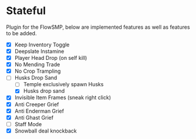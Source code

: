 # Stateful

Plugin for the FlowSMP, below are implemented features as well as features to be added.

- [x] Keep Inventory Toggle
- [x] Deepslate Instamine
- [x] Player Head Drop (on self kill)
- [x] No Mending Trade
- [x] No Crop Trampling
- [ ] Husks Drop Sand
  - [ ] Temple exclusively spawn Husks
  - [x] Husks drop sand
- [x] Invisible Item Frames (sneak right click)
- [x] Anti Creeper Grief
- [x] Anti Enderman Grief
- [x] Anti Ghast Grief
- [ ] Staff Mode
- [x] Snowball deal knockback